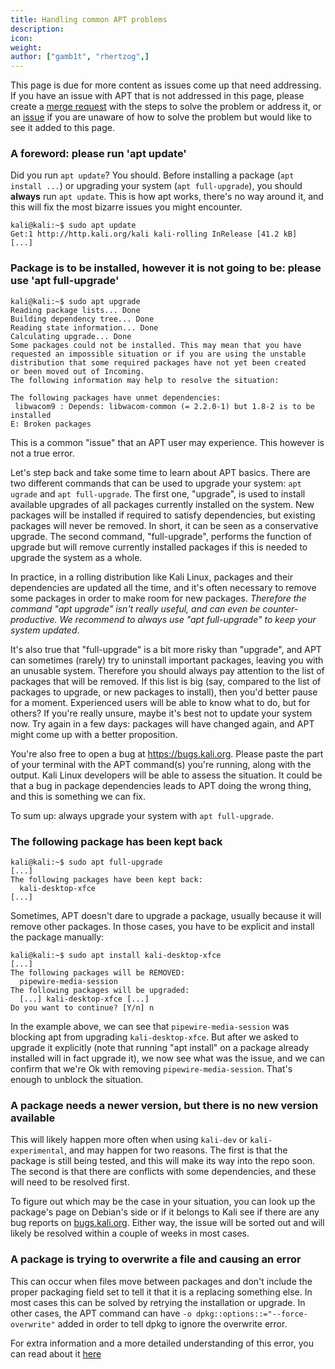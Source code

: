 ```yaml
---
title: Handling common APT problems
description:
icon:
weight:
author: ["gamb1t", "rhertzog",]
---
```


This page is due for more content as issues come up that need addressing. If you have an issue with APT that is not addressed in this page, please create a [merge request](https://gitlab.com/kalilinux/documentation/kali-docs/-/merge_requests) with the steps to solve the problem or address it, or an [issue](https://gitlab.com/kalilinux/documentation/kali-docs/-/issues) if you are unaware of how to solve the problem but would like to see it added to this page.

### A foreword: please run 'apt update'

Did you run `apt update`? You should. Before installing a package (`apt install ...`) or upgrading your system (`apt full-upgrade`), you should **always** run `apt update`. This is how apt works, there's no way around it, and this will fix the most bizarre issues you might encounter.

```console
kali@kali:~$ sudo apt update
Get:1 http://http.kali.org/kali kali-rolling InRelease [41.2 kB]
[...]
```

### Package is to be installed, however it is not going to be: please use 'apt full-upgrade'

```console
kali@kali:~$ sudo apt upgrade
Reading package lists... Done
Building dependency tree... Done
Reading state information... Done
Calculating upgrade... Done
Some packages could not be installed. This may mean that you have
requested an impossible situation or if you are using the unstable
distribution that some required packages have not yet been created
or been moved out of Incoming.
The following information may help to resolve the situation:

The following packages have unmet dependencies:
 libwacom9 : Depends: libwacom-common (= 2.2.0-1) but 1.8-2 is to be installed
E: Broken packages
```

This is a common "issue" that an APT user may experience. This however is not a true error.

Let's step back and take some time to learn about APT basics. There are two different commands that can be used to upgrade your system: `apt ugrade` and `apt full-upgrade`. The first one, "upgrade", is used to install available upgrades of all packages currently installed on the system. New packages will be installed if required to satisfy dependencies, but existing packages will never be removed. In short, it can be seen as a conservative upgrade. The second command, "full-upgrade", performs the function of upgrade but will remove currently installed packages if this is needed to upgrade the system as a whole.

In practice, in a rolling distribution like Kali Linux, packages and their dependencies are updated all the time, and it's often necessary to remove some packages in order to make room for new packages. _Therefore the command "apt upgrade" isn't really useful, and can even be counter-productive. We recommend to always use "apt full-upgrade" to keep your system updated_.

It's also true that "full-upgrade" is a bit more risky than "upgrade", and APT can sometimes (rarely) try to uninstall important packages, leaving you with an unusable system. Therefore you should always pay attention to the list of packages that will be removed. If this list is big (say, compared to the list of packages to upgrade, or new packages to install), then you'd better pause for a moment. Experienced users will be able to know what to do, but for others? If you're really unsure, maybe it's best not to update your system now. Try again in a few days: packages will have changed again, and APT might come up with a better proposition.

You're also free to open a bug at <https://bugs.kali.org>. Please paste the part of your terminal with the APT command(s) you're running, along with the output. Kali Linux developers will be able to assess the situation. It could be that a bug in package dependencies leads to APT doing the wrong thing, and this is something we can fix.

To sum up: always upgrade your system with `apt full-upgrade`.

### The following package has been kept back

```console
kali@kali:~$ sudo apt full-upgrade
[...]
The following packages have been kept back:
  kali-desktop-xfce
[...]
```

Sometimes, APT doesn't dare to upgrade a package, usually because it will remove other packages. In those cases, you have to be explicit and install the package manually:

```
kali@kali:~$ sudo apt install kali-desktop-xfce
[...]
The following packages will be REMOVED:
  pipewire-media-session
The following packages will be upgraded:
  [...] kali-desktop-xfce [...]
Do you want to continue? [Y/n] n
```

In the example above, we can see that `pipewire-media-session` was blocking apt from upgrading `kali-desktop-xfce`. But after we asked to upgrade it explicitly (note that running "apt install" on a package already installed will in fact upgrade it), we now see what was the issue, and we can confirm that we're Ok with removing `pipewire-media-session`. That's enough to unblock the situation.

### A package needs a newer version, but there is no new version available

This will likely happen more often when using `kali-dev` or `kali-experimental`, and may happen for two reasons. The first is that the package is still being tested, and this will make its way into the repo soon. The second is that there are conflicts with some dependencies, and these will need to be resolved first.

To figure out which may be the case in your situation, you can look up the package's page on Debian's side or if it belongs to Kali see if there are any bug reports on [bugs.kali.org](https://bugs.kali.org/). Either way, the issue will be sorted out and will likely be resolved within a couple of weeks in most cases.

### A package is trying to overwrite a file and causing an error

This can occur when files move between packages and don't include the proper packaging field set to tell it that it is a replacing something else. In most cases this can be solved by retrying the installation or upgrade. In other cases, the APT command can have `-o dpkg::options::="--force-overwrite"` added in order to tell dpkg to ignore the overwrite error.

For extra information and a more detailed understanding of this error, you can read about it [here](https://raphaelhertzog.com/2011/08/01/understanding-dpkgs-file-overwrite-error/)
